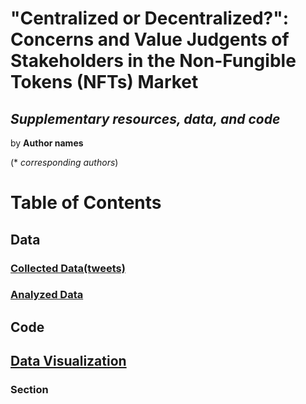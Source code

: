 # "Centralized or Decentralized?": Concerns and Value Judgents of Stakeholders in the Non-Fungible Tokens (NFTs) Market

## *Supplementary resources, data, and code*
by **Author names**

(* *corresponding authors*)

# Table of Contents
## Data
### [Collected Data(tweets)]()

### [Analyzed Data]()

## Code


## [Data Visualization]()
### Section 

